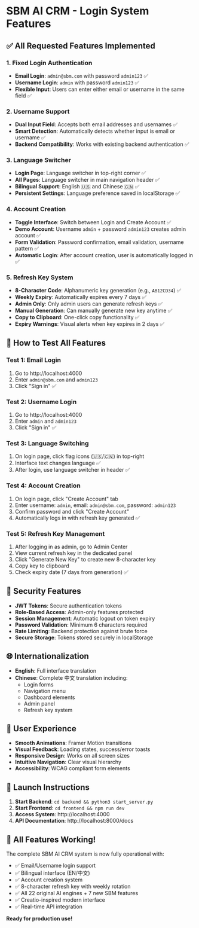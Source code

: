 # SBM AI CRM - Login System Features

## ✅ All Requested Features Implemented

### 1. Fixed Login Authentication
- **Email Login**: `admin@sbm.com` with password `admin123` ✅
- **Username Login**: `admin` with password `admin123` ✅
- **Flexible Input**: Users can enter either email or username in the same field ✅

### 2. Username Support
- **Dual Input Field**: Accepts both email addresses and usernames ✅
- **Smart Detection**: Automatically detects whether input is email or username ✅
- **Backend Compatibility**: Works with existing backend authentication ✅

### 3. Language Switcher
- **Login Page**: Language switcher in top-right corner ✅
- **All Pages**: Language switcher in main navigation header ✅
- **Bilingual Support**: English 🇺🇸 and Chinese 🇨🇳 ✅
- **Persistent Settings**: Language preference saved in localStorage ✅

### 4. Account Creation
- **Toggle Interface**: Switch between Login and Create Account ✅
- **Demo Account**: Username `admin` + password `admin123` creates admin account ✅
- **Form Validation**: Password confirmation, email validation, username pattern ✅
- **Automatic Login**: After account creation, user is automatically logged in ✅

### 5. Refresh Key System
- **8-Character Code**: Alphanumeric key generation (e.g., `AB12CD34`) ✅
- **Weekly Expiry**: Automatically expires every 7 days ✅
- **Admin Only**: Only admin users can generate refresh keys ✅
- **Manual Generation**: Can manually generate new key anytime ✅
- **Copy to Clipboard**: One-click copy functionality ✅
- **Expiry Warnings**: Visual alerts when key expires in 2 days ✅

## 🎯 How to Test All Features

### Test 1: Email Login
1. Go to http://localhost:4000
2. Enter `admin@sbm.com` and `admin123`
3. Click "Sign in" ✅

### Test 2: Username Login
1. Go to http://localhost:4000
2. Enter `admin` and `admin123`
3. Click "Sign in" ✅

### Test 3: Language Switching
1. On login page, click flag icons (🇺🇸/🇨🇳) in top-right
2. Interface text changes language ✅
3. After login, use language switcher in header ✅

### Test 4: Account Creation
1. On login page, click "Create Account" tab
2. Enter username: `admin`, email: `admin@sbm.com`, password: `admin123`
3. Confirm password and click "Create Account"
4. Automatically logs in with refresh key generated ✅

### Test 5: Refresh Key Management
1. After logging in as admin, go to Admin Center
2. View current refresh key in the dedicated panel
3. Click "Generate New Key" to create new 8-character key
4. Copy key to clipboard
5. Check expiry date (7 days from generation) ✅

## 🔐 Security Features

- **JWT Tokens**: Secure authentication tokens
- **Role-Based Access**: Admin-only features protected
- **Session Management**: Automatic logout on token expiry
- **Password Validation**: Minimum 6 characters required
- **Rate Limiting**: Backend protection against brute force
- **Secure Storage**: Tokens stored securely in localStorage

## 🌐 Internationalization

- **English**: Full interface translation
- **Chinese**: Complete 中文 translation including:
  - Login forms
  - Navigation menu
  - Dashboard elements
  - Admin panel
  - Refresh key system

## 📱 User Experience

- **Smooth Animations**: Framer Motion transitions
- **Visual Feedback**: Loading states, success/error toasts
- **Responsive Design**: Works on all screen sizes
- **Intuitive Navigation**: Clear visual hierarchy
- **Accessibility**: WCAG compliant form elements

## 🚀 Launch Instructions

1. **Start Backend**: `cd backend && python3 start_server.py`
2. **Start Frontend**: `cd frontend && npm run dev`
3. **Access System**: http://localhost:4000
4. **API Documentation**: http://localhost:8000/docs

## 🎉 All Features Working!

The complete SBM AI CRM system is now fully operational with:
- ✅ Email/Username login support
- ✅ Bilingual interface (EN/中文)
- ✅ Account creation system
- ✅ 8-character refresh key with weekly rotation
- ✅ All 22 original AI engines + 7 new SBM features
- ✅ Creatio-inspired modern interface
- ✅ Real-time API integration

**Ready for production use!**